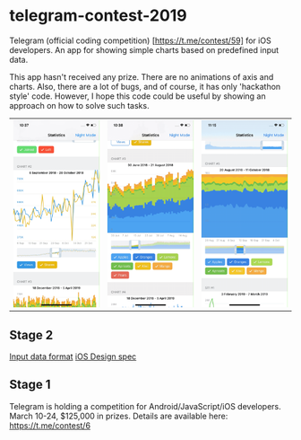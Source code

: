 # telegram-contest-2019
Telegram (official coding competition) [https://t.me/contest/59] for iOS developers.
An app for showing simple charts based on predefined input data.

This app hasn't received any prize. There are no animations of axis and charts. Also, there are a lot of bugs, and of course, it has only 'hackathon style' code. However, I hope this code could be useful by showing an approach on how to solve such tasks.

|                   |                   |                   |
|-------------------|-------------------|-------------------|
|![demo0](demo0.gif)|![demo1](demo1.gif)|![demo2](demo2.gif)|


## Stage 2
[Input data format](https://t.me/contest/66)
[iOS Design spec](https://telegra.ph/iOS-Design-Specification-04-07)

## Stage 1
Telegram is holding a competition for Android/JavaScript/iOS developers. March 10-24, $125,000 in prizes. Details are available here: https://t.me/contest/6